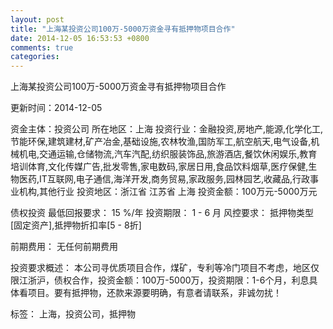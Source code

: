```yaml
---
layout: post
title: "上海某投资公司100万-5000万资金寻有抵押物项目合作"
date: 2014-12-05 16:53:53 +0800
comments: true
categories: 
---
```

上海某投资公司100万-5000万资金寻有抵押物项目合作



更新时间：2014-12-05

资金主体：投资公司
所在地区：上海
投资行业：金融投资,房地产,能源,化学化工,节能环保,建筑建材,矿产冶金,基础设施,农林牧渔,国防军工,航空航天,电气设备,机械机电,交通运输,仓储物流,汽车汽配,纺织服装饰品,旅游酒店,餐饮休闲娱乐,教育培训体育,文化传媒广告,批发零售,家电数码,家居日用,食品饮料烟草,医疗保健,生物医药,IT互联网,电子通信,海洋开发,商务贸易,家政服务,园林园艺,收藏品,行政事业机构,其他行业
投资地区：浙江省 江苏省 上海
投资金额：100万元-5000万元

债权投资
最低回报要求：
                            15 %/年
                                                                                投资期限：
                            1 - 6 月
                                                                                                                                        风控要求：
                            抵押物类型[固定资产],抵押物折扣率[5 - 8折]

前期费用：
无任何前期费用

投资要求概述：
本公司寻优质项目合作，煤矿，专利等冷门项目不考虑，地区仅限江浙沪，债权合作，投资金额：100万-5000万，投资期限：1-6个月，利息具体看项目。要有抵押物，还款来源要明确，有意者请联系，非诚勿扰！

标签：
上海，投资公司，抵押物

